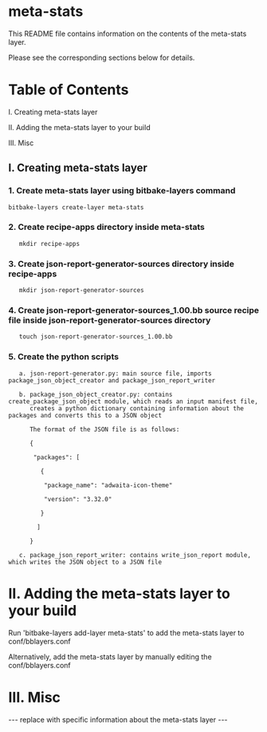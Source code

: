 # meta-stats

This README file contains information on the contents of the meta-stats layer.

Please see the corresponding sections below for details.

Table of Contents
=================

   I. Creating meta-stats layer
   
  II. Adding the meta-stats layer to your build
  
 III. Misc

## I. Creating meta-stats layer

### 1. Create meta-stats layer using bitbake-layers command

    bitbake-layers create-layer meta-stats

### 2. Create recipe-apps directory inside meta-stats

       mkdir recipe-apps

### 3. Create json-report-generator-sources directory inside recipe-apps

       mkdir json-report-generator-sources

### 4. Create json-report-generator-sources_1.00.bb source recipe file inside json-report-generator-sources directory

       touch json-report-generator-sources_1.00.bb

### 5. Create the python scripts

       a. json-report-generator.py: main source file, imports package_json_object_creator and package_json_report_writer

       b. package_json_object_creator.py: contains create_package_json_object module, which reads an input manifest file,
          creates a python dictionary containing information about the packages and converts this to a JSON object
          
          The format of the JSON file is as follows:
          
          {
     
           "packages": [
            
             {
              
              "package_name": "adwaita-icon-theme"
              
              "version": "3.32.0"
              
             }
             
            ]
            
          }

       c. package_json_report_writer: contains write_json_report module, which writes the JSON object to a JSON file


II. Adding the meta-stats layer to your build
=================================================

Run 'bitbake-layers add-layer meta-stats' to add the meta-stats layer to conf/bblayers.conf

Alternatively, add the meta-stats layer by manually editing the conf/bblayers.conf

III. Misc
========

--- replace with specific information about the meta-stats layer ---
